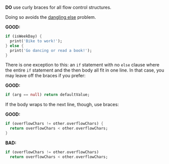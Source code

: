 
**DO** use curly braces for all flow control structures.

Doing so avoids the [dangling else](https://en.wikipedia.org/wiki/Dangling_else)
problem.

**GOOD:**
```dart
if (isWeekDay) {
  print('Bike to work!');
} else {
  print('Go dancing or read a book!');
}
```

There is one exception to this: an `if` statement with no `else` clause where
the entire `if` statement and the then body all fit in one line. In that case,
you may leave off the braces if you prefer:

**GOOD:**
```dart
if (arg == null) return defaultValue;
```

If the body wraps to the next line, though, use braces:

**GOOD:**
```dart
if (overflowChars != other.overflowChars) {
  return overflowChars < other.overflowChars;
}
```

**BAD:**
```dart
if (overflowChars != other.overflowChars)
  return overflowChars < other.overflowChars;
```

